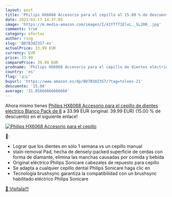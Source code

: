 ```yaml
---
layout: post
title: 'Philips HX6068 Accesorio para el cepillo al 15.00 % de descuento'
date: 2021-01-17 14:37:03
image: 'https://m.media-amazon.com/images/I/41Yff71ElxL._SL200_.jpg'
comments: true
category: ofertas
author: ring
slug: 'B07B38Z3S7-es'
actualPrice: 33.99 EUR
currency: EUR
price: 33.99
comparePrice: 39.99 EUR
prodname: 'Philips HX6068 Accesorio para el cepillo de dientes eléctrico  Blanco  Pack de 8'
country: 'es'
flag: '🇪🇸'
buyurl: 'https://www.amazon.es/dp/B07B38Z3S7/?tag=tolees-21'
descuento: '15.00'
average: '31.05666666666666'
---
```


Ahora mismo tienes [Philips HX6068 Accesorio para el cepillo de dientes eléctrico  Blanco  Pack de 8](https://www.amazon.es/dp/B07B38Z3S7/?tag=tolees-21) a 33.99 EUR (original: 39.99 EUR) (15.00 %  de descuento) en el siguiente enlace!

[![Philips HX6068 Accesorio para el cepillo](https://m.media-amazon.com/images/I/41Yff71ElxL._SL200_.jpg)](https://www.amazon.es/dp/B07B38Z3S7/?tag=tolees-21)

🔎:

- Lograr que los dientes en sólo 1 semana vs un cepillo manual
- stain-removal Pad, hecha de densely-packed superficie de cerdas con forma de diamante, elimina las manchas causadas por comida y bebida
- Original eléctrico Philips Sonicare cabezales de repuesto para cepillo
- Se adapta a cualquier cepillo dental Philips Sonicare haga clic en
- Tecnología brushsync garantiza la compatibilidad con un brushsync habilitado eléctrico Philips Sonicare

[🛒 Visítala!!!](https://www.amazon.es/dp/B07B38Z3S7/?tag=tolees-21)
